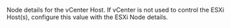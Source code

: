 Node details for the vCenter Host. If vCenter is not used to control the ESXi Host(s), configure this value with the ESXi Node details.